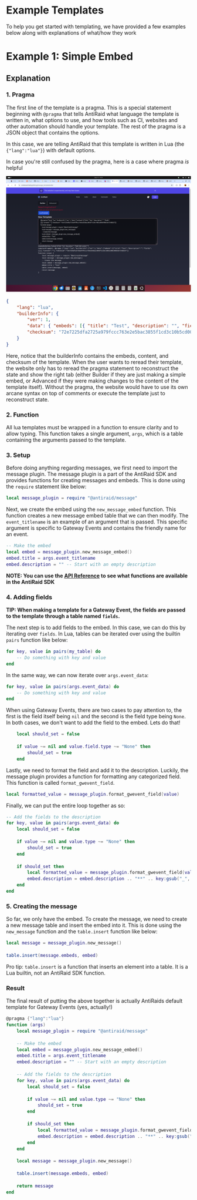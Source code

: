 # Example Templates

To help you get started with templating, we have provided a few examples below along with explanations of what/how they work

# Example 1: Simple Embed

## Explanation

### 1. Pragma

The first line of the template is a pragma. This is a special statement beginning with `@pragma` that tells AntiRaid what language the template is written in, what options to use, and how tools such as CI, websites and other automation should handle your template. The rest of the pragma is a JSON object that contains the options.

In this case, we are telling AntiRaid that this template is written in Lua (the `{"lang":"lua"}`) with default options.

In case you're still confused by the pragma, here is a case where pragma _is_ helpful

![Pragma on website image](3-example-pragmaimg.png)

```json
{
	"lang": "lua",
	"builderInfo": {
		"ver": 1,
		"data": { "embeds": [{ "title": "Test", "description": "", "fields": [] }], "content": "" },
		"checksum": "72e7225dfa2725a979fccc763e2e5bac3855f1cd3c10b5cd00c90b53e724db23"
	}
}
```

Here, notice that the builderInfo contains the embeds, content, and checksum of the template. When the user wants to reread their template, the website only has to reread the pragma statement to reconstruct the state and show the right tab (either Builder if they are just making a simple embed, or Advanced if they were making changes to the content of the template itself). Without the pragma, the website would have to use its own arcane syntax on top of comments or execute the template just to reconstruct state.

### 2. Function

All lua templates must be wrapped in a function to ensure clarity and to allow typing. This function takes a single argument, `args`, which is a table containing the arguments passed to the template.

### 3. Setup

Before doing anything regarding messages, we first need to import the message plugin. The message plugin is a part of the AntiRaid SDK and provides functions for creating messages and embeds. This is done using the `require` statement like below:

```lua
local message_plugin = require "@antiraid/message"
```

Next, we create the embed using the `new_message_embed` function. This function creates a new message embed table that we can then modify. The `event_titlename` is an example of an argument that is passed. This specific argument is specific to Gateway Events and contains the friendly name for an event.

```lua
-- Make the embed
local embed = message_plugin.new_message_embed()
embed.title = args.event_titlename
embed.description = "" -- Start with an empty description
```

**NOTE: You can use the [API Reference](./2-plugins.md) to see what functions are available in the AntiRaid SDK**

### 4. Adding fields

**TIP: When making a template for a Gateway Event, the fields are passed to the template through a table named `fields`.**

The next step is to add fields to the embed. In this case, we can do this by iterating over `fields`. In Lua, tables can be iterated over using the builtin `pairs` function like below:

```lua
for key, value in pairs(my_table) do
    -- Do something with key and value
end
```

In the same way, we can now iterate over `args.event_data`:

```lua
for key, value in pairs(args.event_data) do
    -- Do something with key and value
end
```

When using Gateway Events, there are two cases to pay attention to, the first is the field itself being `nil` and the second is the field type being `None`. In both cases, we don't want to add the field to the embed. Lets do that!

```lua
    local should_set = false

    if value ~= nil and value.field.type ~= "None" then
        should_set = true
    end
```

Lastly, we need to format the field and add it to the description. Luckily, the message plugin provides a function for formatting any categorized field. This function is called `format_gwevent_field`.

```lua
local formatted_value = message_plugin.format_gwevent_field(value)
```

Finally, we can put the entire loop together as so:

```lua
-- Add the fields to the description
for key, value in pairs(args.event_data) do
    local should_set = false

    if value ~= nil and value.type ~= "None" then
        should_set = true
    end

    if should_set then
        local formatted_value = message_plugin.format_gwevent_field(value)
        embed.description = embed.description .. "**" .. key:gsub("_", " "):upper() .. "**: " .. formatted_value .. "\n"
    end
end
```

### 5. Creating the message

So far, we only have the embed. To create the message, we need to create a new message table and insert the embed into it. This is done using the `new_message` function and the `table.insert` function like below:

```lua
local message = message_plugin.new_message()

table.insert(message.embeds, embed)
```

Pro tip: `table.insert` is a function that inserts an element into a table. It is a Lua builtin, not an AntiRaid SDK function.

### Result

The final result of putting the above together is actually AntiRaids default template for Gateway Events (yes, actually!)

```lua
@pragma {"lang":"lua"}
function (args)
    local message_plugin = require "@antiraid/message"

    -- Make the embed
    local embed = message_plugin.new_message_embed()
    embed.title = args.event_titlename
    embed.description = "" -- Start with an empty description

    -- Add the fields to the description
    for key, value in pairs(args.event_data) do
        local should_set = false

        if value ~= nil and value.type ~= "None" then
            should_set = true
        end

        if should_set then
            local formatted_value = message_plugin.format_gwevent_field(value)
            embed.description = embed.description .. "**" .. key:gsub("_", " "):upper() .. "**: " .. formatted_value .. "\n"
        end
    end

    local message = message_plugin.new_message()

    table.insert(message.embeds, embed)

    return message
end
```
